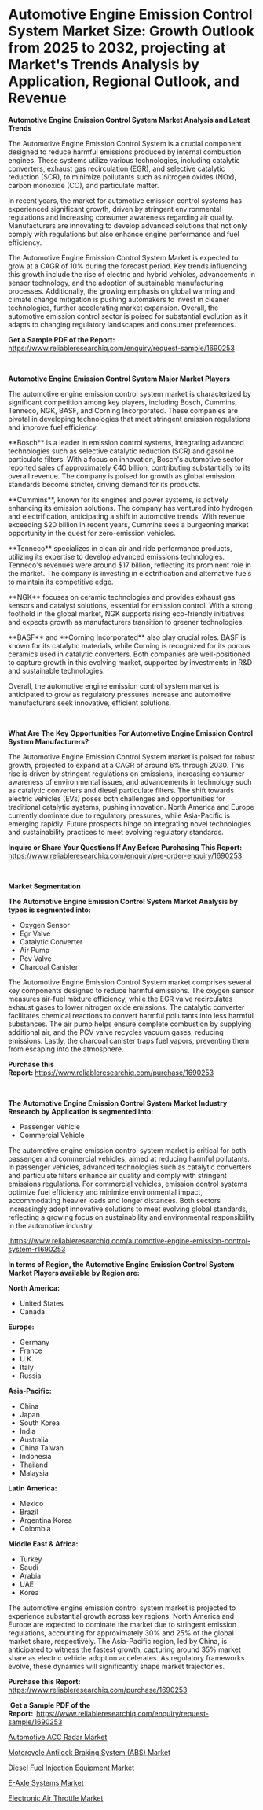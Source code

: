 <p><h1>Automotive Engine Emission Control System Market Size: Growth Outlook from 2025 to 2032, projecting at Market's Trends Analysis by Application, Regional Outlook, and Revenue</h1></p><p><strong>Automotive Engine Emission Control System Market Analysis and Latest Trends</strong></p>
<p><p>The Automotive Engine Emission Control System is a crucial component designed to reduce harmful emissions produced by internal combustion engines. These systems utilize various technologies, including catalytic converters, exhaust gas recirculation (EGR), and selective catalytic reduction (SCR), to minimize pollutants such as nitrogen oxides (NOx), carbon monoxide (CO), and particulate matter. </p><p>In recent years, the market for automotive emission control systems has experienced significant growth, driven by stringent environmental regulations and increasing consumer awareness regarding air quality. Manufacturers are innovating to develop advanced solutions that not only comply with regulations but also enhance engine performance and fuel efficiency. </p><p>The Automotive Engine Emission Control System Market is expected to grow at a CAGR of 10% during the forecast period. Key trends influencing this growth include the rise of electric and hybrid vehicles, advancements in sensor technology, and the adoption of sustainable manufacturing processes. Additionally, the growing emphasis on global warming and climate change mitigation is pushing automakers to invest in cleaner technologies, further accelerating market expansion. Overall, the automotive emission control sector is poised for substantial evolution as it adapts to changing regulatory landscapes and consumer preferences.</p></p>
<p><strong>Get a Sample PDF of the Report:&nbsp;</strong> <a href="https://www.reliableresearchiq.com/enquiry/request-sample/1690253?utm_campaign=1906&utm_medium=2&utm_source=Github&utm_content=ia&utm_term=26032025&utm_id=automotive-engine-emission-control-system">https://www.reliableresearchiq.com/enquiry/request-sample/1690253</a></p>
<p>&nbsp;</p>
<p><strong>Automotive Engine Emission Control System Major Market Players</strong></p>
<p><p>The automotive engine emission control system market is characterized by significant competition among key players, including Bosch, Cummins, Tenneco, NGK, BASF, and Corning Incorporated. These companies are pivotal in developing technologies that meet stringent emission regulations and improve fuel efficiency.</p><p>**Bosch** is a leader in emission control systems, integrating advanced technologies such as selective catalytic reduction (SCR) and gasoline particulate filters. With a focus on innovation, Bosch's automotive sector reported sales of approximately €40 billion, contributing substantially to its overall revenue. The company is poised for growth as global emission standards become stricter, driving demand for its products.</p><p>**Cummins**, known for its engines and power systems, is actively enhancing its emission solutions. The company has ventured into hydrogen and electrification, anticipating a shift in automotive trends. With revenue exceeding $20 billion in recent years, Cummins sees a burgeoning market opportunity in the quest for zero-emission vehicles.</p><p>**Tenneco** specializes in clean air and ride performance products, utilizing its expertise to develop advanced emissions technologies. Tenneco's revenues were around $17 billion, reflecting its prominent role in the market. The company is investing in electrification and alternative fuels to maintain its competitive edge.</p><p>**NGK** focuses on ceramic technologies and provides exhaust gas sensors and catalyst solutions, essential for emission control. With a strong foothold in the global market, NGK supports rising eco-friendly initiatives and expects growth as manufacturers transition to greener technologies.</p><p>**BASF** and **Corning Incorporated** also play crucial roles. BASF is known for its catalytic materials, while Corning is recognized for its porous ceramics used in catalytic converters. Both companies are well-positioned to capture growth in this evolving market, supported by investments in R&D and sustainable technologies.</p><p>Overall, the automotive engine emission control system market is anticipated to grow as regulatory pressures increase and automotive manufacturers seek innovative, efficient solutions.</p></p>
<p>&nbsp;</p>
<p><strong>What Are The Key Opportunities For Automotive Engine Emission Control System Manufacturers?</strong></p>
<p><p>The Automotive Engine Emission Control System market is poised for robust growth, projected to expand at a CAGR of around 6% through 2030. This rise is driven by stringent regulations on emissions, increasing consumer awareness of environmental issues, and advancements in technology such as catalytic converters and diesel particulate filters. The shift towards electric vehicles (EVs) poses both challenges and opportunities for traditional catalytic systems, pushing innovation. North America and Europe currently dominate due to regulatory pressures, while Asia-Pacific is emerging rapidly. Future prospects hinge on integrating novel technologies and sustainability practices to meet evolving regulatory standards.</p></p>
<p><strong>Inquire or Share Your Questions If Any Before Purchasing This Report:</strong> <a href="https://www.reliableresearchiq.com/enquiry/pre-order-enquiry/1690253?utm_campaign=1906&utm_medium=2&utm_source=Github&utm_content=ia&utm_term=26032025&utm_id=automotive-engine-emission-control-system">https://www.reliableresearchiq.com/enquiry/pre-order-enquiry/1690253</a></p>
<p>&nbsp;</p>
<p><strong>Market Segmentation</strong></p>
<p><strong>The Automotive Engine Emission Control System Market Analysis by types is segmented into:</strong></p>
<p><ul><li>Oxygen Sensor</li><li>Egr Valve</li><li>Catalytic Converter</li><li>Air Pump</li><li>Pcv Valve</li><li>Charcoal Canister</li></ul></p>
<p><p>The Automotive Engine Emission Control System market comprises several key components designed to reduce harmful emissions. The oxygen sensor measures air-fuel mixture efficiency, while the EGR valve recirculates exhaust gases to lower nitrogen oxide emissions. The catalytic converter facilitates chemical reactions to convert harmful pollutants into less harmful substances. The air pump helps ensure complete combustion by supplying additional air, and the PCV valve recycles vacuum gases, reducing emissions. Lastly, the charcoal canister traps fuel vapors, preventing them from escaping into the atmosphere.</p></p>
<p><strong>Purchase this Report:&nbsp;</strong><a href="https://www.reliableresearchiq.com/purchase/1690253?utm_campaign=1906&utm_medium=2&utm_source=Github&utm_content=ia&utm_term=26032025&utm_id=automotive-engine-emission-control-system">https://www.reliableresearchiq.com/purchase/1690253</a></p>
<p>&nbsp;</p>
<p><strong>The Automotive Engine Emission Control System Market Industry Research by Application is segmented into:</strong></p>
<p><ul><li>Passenger Vehicle</li><li>Commercial Vehicle</li></ul></p>
<p><p>The automotive engine emission control system market is critical for both passenger and commercial vehicles, aimed at reducing harmful pollutants. In passenger vehicles, advanced technologies such as catalytic converters and particulate filters enhance air quality and comply with stringent emissions regulations. For commercial vehicles, emission control systems optimize fuel efficiency and minimize environmental impact, accommodating heavier loads and longer distances. Both sectors increasingly adopt innovative solutions to meet evolving global standards, reflecting a growing focus on sustainability and environmental responsibility in the automotive industry.</p></p>
<p><a href="https://www.reliableresearchiq.com/automotive-engine-emission-control-system-r1690253?utm_campaign=1906&utm_medium=2&utm_source=Github&utm_content=ia&utm_term=26032025&utm_id=automotive-engine-emission-control-system">&nbsp;https://www.reliableresearchiq.com/automotive-engine-emission-control-system-r1690253</a></p>
<p><strong>In terms of Region, the Automotive Engine Emission Control System Market Players available by Region are:</strong></p>
<p>
    <p> <strong> North America: </strong>
        <ul>
            <li>United States</li>
            <li>Canada</li>
        </ul>
        </p> 
    <p> <strong> Europe: </strong>
        <ul>
            <li>Germany</li>
            <li>France</li>
            <li>U.K.</li>
            <li>Italy</li>
            <li>Russia</li>
        </ul>
        </p> 
    <p> <strong> Asia-Pacific: </strong>
        <ul>
            <li>China</li>
            <li>Japan</li>
            <li>South Korea</li>
            <li>India</li>
            <li>Australia</li>
            <li>China Taiwan</li>
            <li>Indonesia</li>
            <li>Thailand</li>
            <li>Malaysia</li>
        </ul>
        </p> 
    <p> <strong> Latin America: </strong>
        <ul>
            <li>Mexico</li>
            <li>Brazil</li>
            <li>Argentina Korea</li>
            <li>Colombia</li>
        </ul>
        </p> 
    <p> <strong> Middle East & Africa: </strong>
        <ul>
            <li>Turkey</li>
            <li>Saudi</li>
            <li>Arabia</li>
            <li>UAE</li>
            <li>Korea</li>
        </ul>
    </p>
    </p>
<p><p>The automotive engine emission control system market is projected to experience substantial growth across key regions. North America and Europe are expected to dominate the market due to stringent emission regulations, accounting for approximately 30% and 25% of the global market share, respectively. The Asia-Pacific region, led by China, is anticipated to witness the fastest growth, capturing around 35% market share as electric vehicle adoption accelerates. As regulatory frameworks evolve, these dynamics will significantly shape market trajectories.</p></p>
<p><strong>Purchase this Report: </strong><a href="https://www.reliableresearchiq.com/purchase/1690253?utm_campaign=1906&utm_medium=2&utm_source=Github&utm_content=ia&utm_term=26032025&utm_id=automotive-engine-emission-control-system">https://www.reliableresearchiq.com/purchase/1690253</a></p>
<p>&nbsp;<strong>Get a Sample PDF of the Report:&nbsp;&nbsp;</strong><a href="https://www.reliableresearchiq.com/enquiry/request-sample/1690253?utm_campaign=1906&utm_medium=2&utm_source=Github&utm_content=ia&utm_term=26032025&utm_id=automotive-engine-emission-control-system">https://www.reliableresearchiq.com/enquiry/request-sample/1690253</a></p>
<p><strong></strong></p>
<p><p><a href="https://github.com/izetajhazuga/Market-Research-Report-List-1/blob/main/automotive-acc-radar-market.md?utm_campaign=1906&utm_medium=2&utm_source=Github&utm_content=ia&utm_term=26032025&utm_id=automotive-engine-emission-control-system">Automotive ACC Radar Market</a></p><p><a href="https://github.com/akramisabtu/Market-Research-Report-List-1/blob/main/motorcycle-antilock-braking-system-abs-market.md?utm_campaign=1906&utm_medium=2&utm_source=Github&utm_content=ia&utm_term=26032025&utm_id=automotive-engine-emission-control-system">Motorcycle Antilock Braking System (ABS) Market</a></p><p><a href="https://github.com/cherrivacius/Market-Research-Report-List-1/blob/main/diesel-fuel-injection-equipment-market.md?utm_campaign=1906&utm_medium=2&utm_source=Github&utm_content=ia&utm_term=26032025&utm_id=automotive-engine-emission-control-system">Diesel Fuel Injection Equipment Market</a></p><p><a href="https://github.com/Mayankdeswa/Market-Research-Report-List-1/blob/main/e-axle-systems-market.md?utm_campaign=1906&utm_medium=2&utm_source=Github&utm_content=ia&utm_term=26032025&utm_id=automotive-engine-emission-control-system">E-Axle Systems Market</a></p><p><a href="https://github.com/mafuzakirju/Market-Research-Report-List-1/blob/main/electronic-air-throttle-market.md?utm_campaign=1906&utm_medium=2&utm_source=Github&utm_content=ia&utm_term=26032025&utm_id=automotive-engine-emission-control-system">Electronic Air Throttle Market</a></p></p>